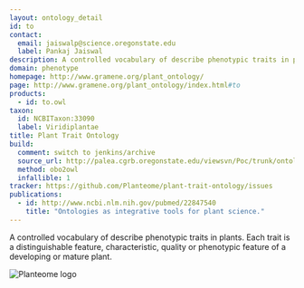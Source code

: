 ```yaml
---
layout: ontology_detail
id: to
contact: 
  email: jaiswalp@science.oregonstate.edu
  label: Pankaj Jaiswal
description: A controlled vocabulary of describe phenotypic traits in plants.
domain: phenotype
homepage: http://www.gramene.org/plant_ontology/
page: http://www.gramene.org/plant_ontology/index.html#to
products: 
  - id: to.owl
taxon: 
  id: NCBITaxon:33090
  label: Viridiplantae
title: Plant Trait Ontology
build:
  comment: switch to jenkins/archive
  source_url: http://palea.cgrb.oregonstate.edu/viewsvn/Poc/trunk/ontology/collaborators_ontology/gramene/traits/trait.obo?view=co
  method: obo2owl
  infallible: 1
tracker: https://github.com/Planteome/plant-trait-ontology/issues
publications:
  - id: http://www.ncbi.nlm.nih.gov/pubmed/22847540
    title: "Ontologies as integrative tools for plant science."
---
```


A controlled vocabulary of describe phenotypic traits in plants. Each trait is a distinguishable feature, characteristic, quality or phenotypic feature of a developing or mature plant.

<img alt="Planteome logo" src="http://planteome.org/sites/default/files/garland_logo.PNG"/>
